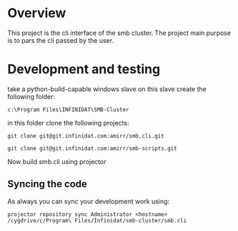 Overview
========
This project is the cli interface of the smb cluster.
The project main purpose is to pars the cli passed by the user.


Development and testing
=======================
take a python-build-capable windows slave
on this slave create the following folder:
```
c:\Program Files\INFINIDAT\SMB-Cluster
```
in this folder clone the following projects:
```
git clone git@git.infinidat.com:amirr/smb.cli.git
```
```
git clone git@git.infinidat.com:amirr/smb-scripts.git
```
Now build smb.cli using projector


Syncing the code
----------------
As  always you can sync your development work using:
```
projector repository sync Administrator <hostname> /cygdrive/c/Program\ Files/Infinidat/smb-cluster/smb.cli
```
